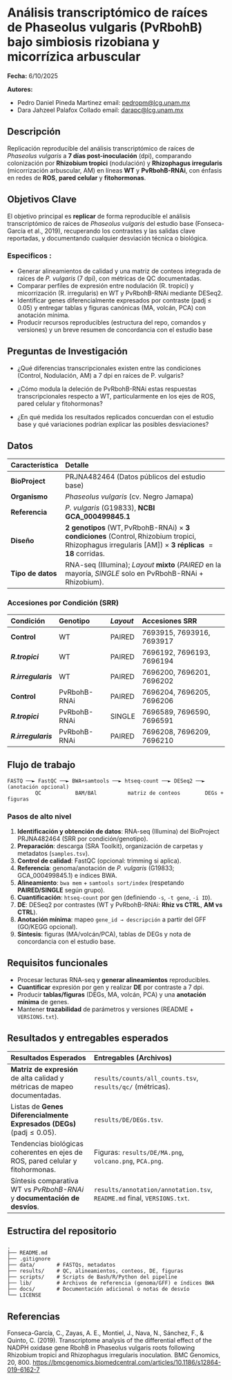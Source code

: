 # Análisis transcriptómico de raíces de Phaseolus vulgaris (PvRbohB) bajo simbiosis rizobiana y micorrízica arbuscular
**Fecha:** 6/10/2025

**Autores:** 
- Pedro Daniel Pineda Martinez
email: pedropm@lcg.unam.mx
- Dara Jahzeel Palafox Collado
email: darapc@lcg.unam.mx

## Descripción
Replicación reproducible del análisis transcriptómico de raíces de *Phaseolus vulgaris* a **7 días post-inoculación** (dpi), comparando colonización por **Rhizobium tropici** (nodulación) y **Rhizophagus irregularis** (micorrización arbuscular, AM) en líneas **WT** y **PvRbohB-RNAi**, con énfasis en redes de **ROS**, **pared celular** y **fitohormonas**.

## Objetivos Clave
El objetivo principal es **replicar** de forma reproducible el análisis transcriptómico de raíces de *Phaseolus vulgaris*  del estudio base (Fonseca-García et al., 2019), recuperando los contrastes y las salidas clave reportadas, y documentando cualquier desviación técnica o biológica.
### Especificos :
- Generar alineamientos de calidad y una matriz de conteos integrada de raíces de *P. vulgaris* (7 dpi), con métricas de QC documentadas.
- Comparar perfiles de expresión entre nodulación (R. tropici) y micorrización (R. irregularis) en WT y PvRbohB-RNAi mediante DESeq2.
- Identificar genes diferencialmente expresados por contraste (padj ≤ 0.05) y entregar tablas y figuras canónicas (MA, volcán, PCA) con anotación mínima.
- Producir recursos reproducibles (estructura del repo, comandos y versiones) y un breve resumen de concordancia con el estudio base

## Preguntas de Investigación
- ¿Qué diferencias transcripcionales existen entre las condiciones (Control, Nodulación, AM) a 7 dpi en raíces de P. vulgaris?

- ¿Cómo modula la deleción de PvRbohB-RNAi estas respuestas transcripcionales respecto a WT, particularmente en los ejes de ROS, pared celular y fitohormonas?

- ¿En qué medida los resultados replicados concuerdan con el estudio base y qué variaciones podrían explicar las posibles desviaciones?

## Datos 

| Característica | Detalle |
| :--- | :--- |
| **BioProject** | PRJNA482464 (Datos públicos del estudio base) |
| **Organismo** | *Phaseolus vulgaris* (cv. Negro Jamapa) |
| **Referencia** | *P. vulgaris* (G19833), **NCBI GCA\_000499845.1** |
| **Diseño** | **2 genotipos** ($\text{WT}, \text{PvRbohB-RNAi}$) $\times$ **3 condiciones** ($\text{Control}, \text{Rhizobium tropici}, \text{Rhizophagus irregularis} \text{ [AM]}$) $\times$ **3 réplicas** $= \mathbf{18}$ corridas. |
| **Tipo de datos** | RNA-seq (Illumina); *Layout* **mixto** (*PAIRED* en la mayoría, *SINGLE* solo en PvRbohB-RNAi + Rhizobium). |

### Accesiones por Condición (SRR)

| Condición | Genotipo | *Layout* | Accesiones SRR |
| :--- | :--- | :--- | :--- |
| **Control** | WT | PAIRED | 7693915, 7693916, 7693917 |
| **$R. tropici$** | WT | PAIRED | 7696192, 7696193, 7696194 |
| **$R. irregularis$** | WT | PAIRED | 7696200, 7696201, 7696202 |
| **Control** | PvRbohB-RNAi | PAIRED | 7696204, 7696205, 7696206 |
| **$R. tropici$** | PvRbohB-RNAi | SINGLE | 7696589, 7696590, 7696591 |
| **$R. irregularis$** | PvRbohB-RNAi | PAIRED | 7696208, 7696209, 7696210 |


## Flujo de trabajo

```
FASTQ ──► FastQC ──► BWA+samtools ──► htseq-count ──► DESeq2 ──► (anotación opcional)
         QC           BAM/BAl          matriz de conteos        DEGs + figuras
```

### Pasos de alto nivel
1. **Identificación y obtención de datos**: RNA-seq (Illumina) del BioProject PRJNA482464 (SRR por condición/genotipo).
2. **Preparación**: descarga (SRA Toolkit), organización de carpetas y metadatos (`samples.tsv`).
3. **Control de calidad**: FastQC (opcional: trimming si aplica).
4. **Referencia**: genoma/anotación de *P. vulgaris* (G19833; GCA_000499845.1) e índices BWA.
5. **Alineamiento**: `bwa mem` + `samtools sort/index` (respetando **PAIRED/SINGLE** según grupo).
6. **Cuantificación**: `htseq-count` por gen (definiendo `-s`, `-t gene`, `-i ID`).
7. **DE**: DESeq2 por contrastes (WT y PvRbohB-RNAi: **Rhiz vs CTRL**, **AM vs CTRL**).
8. **Anotación mínima**: mapeo `gene_id → descripción` a partir del GFF (GO/KEGG opcional).
9. **Síntesis**: figuras (MA/volcán/PCA), tablas de DEGs y nota de concordancia con el estudio base.

## Requisitos funcionales
- Procesar lecturas RNA-seq y **generar alineamientos** reproducibles.
- **Cuantificar** expresión por gen y realizar **DE** por contraste a 7 dpi.
- Producir **tablas/figuras** (DEGs, MA, volcán, PCA) y una **anotación mínima** de genes.
- Mantener **trazabilidad** de parámetros y versiones (README + `VERSIONS.txt`).


##  Resultados y entregables esperados
| Resultados Esperados | Entregables (Archivos) |
| :--- | :--- |
| **Matriz de expresión** de alta calidad y métricas de mapeo documentadas. | `results/counts/all_counts.tsv`, `results/qc/` (métricas). |
| Listas de **Genes Diferencialmente Expresados (DEGs)** ($\text{padj} \le 0.05$). | `results/DE/DEGs.tsv`. |
| Tendencias biológicas coherentes en ejes de ROS, pared celular y fitohormonas. | Figuras: `results/DE/MA.png`, `volcano.png`, `PCA.png`. |
| Síntesis comparativa WT vs *PvRbohB-RNAi* y **documentación de desvíos**. | `results/annotation/annotation.tsv`, `README.md` final, `VERSIONS.txt`. |



## Estructira del repositorio 
````
.
├── README.md 
├── .gitignore 
├── data/       # FASTQs, metadatos
├── results/    # QC, alineamientos, conteos, DE, figuras
├── scripts/    # Scripts de Bash/R/Python del pipeline
├── lib/        # Archivos de referencia (genoma/GFF) e índices BWA
├── docs/       # Documentación adicional o notas de desvío
└── LICENSE                         
````

## Referencias
Fonseca-García, C., Zayas, A. E., Montiel, J., Nava, N., Sánchez, F., & Quinto, C. (2019). Transcriptome analysis of the differential effect of the NADPH oxidase gene RbohB in Phaseolus vulgaris roots following Rhizobium tropici and Rhizophagus irregularis inoculation. BMC Genomics, 20, 800. https://bmcgenomics.biomedcentral.com/articles/10.1186/s12864-019-6162-7

                
